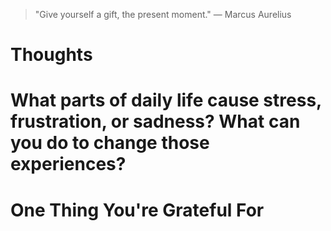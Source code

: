
> \"Give yourself a gift, the present moment.\" — Marcus Aurelius

# Thoughts

# What parts of daily life cause stress, frustration, or sadness? What can you do to change those experiences?

# One Thing You're Grateful For

